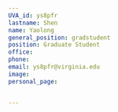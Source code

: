 ```yaml
---
UVA_id: ys8pfr
lastname: Shen
name: Yaolong
general_position: gradstudent
position: Graduate Student
office: 
phone: 
email: ys8pfr@virginia.edu
image:
personal_page:


---
```


